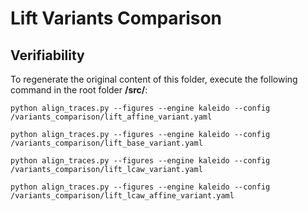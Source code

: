 # Lift Variants Comparison

## Verifiability

To regenerate the original content of this folder, execute the following command in the root folder **/src/**:

```
python align_traces.py --figures --engine kaleido --config /variants_comparison/lift_affine_variant.yaml

python align_traces.py --figures --engine kaleido --config /variants_comparison/lift_base_variant.yaml

python align_traces.py --figures --engine kaleido --config /variants_comparison/lift_lcaw_variant.yaml

python align_traces.py --figures --engine kaleido --config /variants_comparison/lift_lcaw_affine_variant.yaml
```






